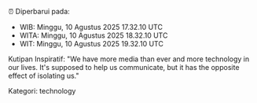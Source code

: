 ⏰ Diperbarui pada:
- WIB: Minggu, 10 Agustus 2025 17.32.10 UTC
- WITA: Minggu, 10 Agustus 2025 18.32.10 UTC
- WIT: Minggu, 10 Agustus 2025 19.32.10 UTC

Kutipan Inspiratif:
"We have more media than ever and more technology in our lives. It's supposed to help us communicate, but it has the opposite effect of isolating us."


Kategori: technology

